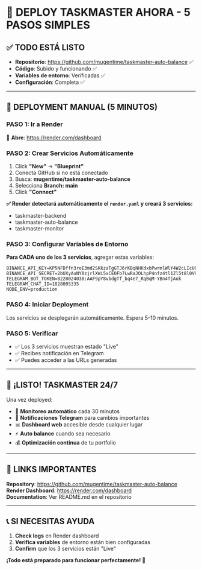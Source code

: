 # 🚀 DEPLOY TASKMASTER AHORA - 5 PASOS SIMPLES

## ✅ TODO ESTÁ LISTO
- **Repositorio**: https://github.com/mugentime/taskmaster-auto-balance ✅
- **Código**: Subido y funcionando ✅  
- **Variables de entorno**: Verificadas ✅
- **Configuración**: Completa ✅

---

## 🎯 DEPLOYMENT MANUAL (5 MINUTOS)

### PASO 1: Ir a Render
🔗 **Abre**: https://render.com/dashboard

### PASO 2: Crear Servicios Automáticamente  
1. Click **"New"** → **"Blueprint"**
2. Conecta GitHub si no está conectado
3. Busca: **mugentime/taskmaster-auto-balance**
4. Selecciona **Branch: main**
5. Click **"Connect"** 

**✅ Render detectará automáticamente el `render.yaml` y creará 3 servicios:**
- taskmaster-backend
- taskmaster-auto-balance  
- taskmaster-monitor

### PASO 3: Configurar Variables de Entorno
**Para CADA uno de los 3 servicios**, agregar estas variables:

```
BINANCE_API_KEY=KP5NFDffn3reE3md2SKkzaTgGTJ6rKBqNHKdxbPwrmlWlY4W2cLIcU8r0z3e8qQN
BINANCE_API_SECRET=2bUXyAuNY0zjrlXWi5xCEOFb7LwRaJOLhpP4nfz4tl1Zl5t8l0V9HjQ0G0RJq1
TELEGRAM_BOT_TOKEN=8220024038:AAF9pY8vbdgTf_bq4e7_RqBqM-YBn4TjAuk
TELEGRAM_CHAT_ID=1828005335
NODE_ENV=production
```

### PASO 4: Iniciar Deployment
Los servicios se desplegarán automáticamente. Espera 5-10 minutos.

### PASO 5: Verificar
- ✅ Los 3 servicios muestran estado "Live"
- ✅ Recibes notificación en Telegram
- ✅ Puedes acceder a las URLs generadas

---

## 🎉 ¡LISTO! TASKMASTER 24/7

Una vez deployed:
- 🤖 **Monitoreo automático** cada 30 minutos
- 📱 **Notificaciones Telegram** para cambios importantes  
- 📊 **Dashboard web** accesible desde cualquier lugar
- ⚡ **Auto balance** cuando sea necesario
- 💰 **Optimización continua** de tu portfolio

---

## 🔗 LINKS IMPORTANTES

**Repository**: https://github.com/mugentime/taskmaster-auto-balance
**Render Dashboard**: https://render.com/dashboard  
**Documentation**: Ver README.md en el repositorio

---

## 📞 SI NECESITAS AYUDA

1. **Check logs** en Render dashboard
2. **Verifica variables** de entorno están bien configuradas
3. **Confirm** que los 3 servicios están "Live"

**¡Todo está preparado para funcionar perfectamente! 🚀**
